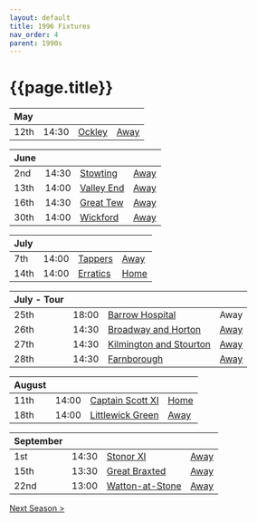 ```yaml
---
layout: default
title: 1996 Fixtures
nav_order: 4
parent: 1990s
---
```


# {{page.title}}

| May |  |  |  |
|:---|:---|:---|:---|
| 12th | 14:30 | [Ockley](ockley) | [Away](https://goo.gl/maps/vmhvFhbrVZGrsXAAA) |

| June |  |  |  |
|:---|:---|:---|:---|
| 2nd | 14:30 | [Stowting](stowting) | [Away](https://goo.gl/maps/A5HTfBKbD44fwSDq7) |
| 13th | 14:00 | [Valley End](valley-end) | [Away](https://goo.gl/maps/FydUsYopPZ2TY6oz7) |
| 16th | 14:30 | [Great Tew](great-tew) | [Away](https://goo.gl/maps/n8Jm7qt2o6YiUF4c6) |
| 30th | 14:00 | [Wickford](wickford) | [Away](https://goo.gl/maps/d7S4DgEHebHWoiGA7) |

| July |  |  |  |
|:---|:---|:---|:---|
| 7th | 14:00 | [Tappers](tappers) | [Away](https://goo.gl/maps/Xks8jpAVkWpTsS267) |
| 14th | 14:00 | [Erratics](erratics) | [Home](https://goo.gl/maps/EjPBbbQzB68hceQf9) |

| July - Tour |  |  |  |
|:---|:---|:---|:---|
| 25th | 18:00 | [Barrow Hospital](barrow-hospital) | Away |
| 26th | 14:30 | [Broadway and Horton](broadway-and-horton) | [Away](https://goo.gl/maps/orv3RETHUX95dBWv7) |
| 27th | 14:30 | [Kilmington and Stourton](kilmington-and-stourton) | [Away](https://goo.gl/maps/37Jcbp5xca4G83S86) |
| 28th | 14:30 | [Farnborough](farnborough) | [Away](https://goo.gl/maps/G4iH2NHYzVD4aPhM6) |

| August |  |  |  |
|:---|:---|:---|:---|
| 11th | 14:00 | [Captain Scott XI](captain-scott) | [Home](https://goo.gl/maps/w2skeCXwzZTEh7e26) |
| 18th | 14:00 | [Littlewick Green](littlewick-green) | [Away](https://goo.gl/maps/6wrtLmHw26Bca4D59) |

| September |  |  |  |
|:---|:---|:---|:---|
| 1st | 14:30 | [Stonor XI](stonor) | [Away](https://goo.gl/maps/MTu8keXktbWQ9mCe8) |
| 15th | 13:30 | [Great Braxted](great-braxted) | [Away](https://goo.gl/maps/5dWvmTH5gDhjv58u6) |
| 22nd | 13:00 | [Watton-at-Stone](watton-at-stone) | [Away](https://goo.gl/maps/JPBQawMsjLgYtVHk9) |

[Next Season >](../1997)